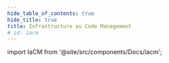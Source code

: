 ```yaml
---
hide_table_of_contents: true
hide_title: true
title: Infrastructure as Code Management
# id: iacm
---
```


<!-- # Infrastructure as Code Management -->

<!-- Custom component -->

import IaCM from '@site/src/components/Docs/iacm';

<IaCM />
